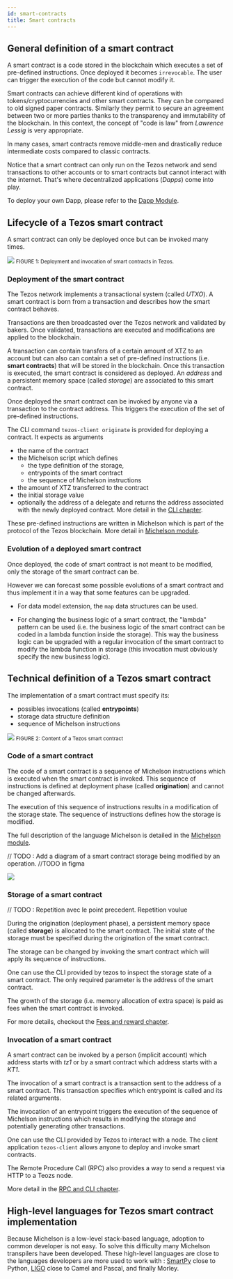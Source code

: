 ```yaml
---
id: smart-contracts
title: Smart contracts
---
```


## General definition of a smart contract

A smart contract is a code stored in the blockchain which executes a set of pre-defined instructions. Once deployed it becomes `irrevocable`. The user can trigger the execution of the code but cannot modify it. 

Smart contracts can achieve different kind of operations with tokens/cryptocurrencies and other smart contracts. They can be compared to old signed paper contracts. Similarly they permit to secure an agreement between two or more parties thanks to the transparency and immutability of the blockchain. In this context, the concept of "code is law" from _Lawrence Lessig_ is very appropriate.

In many cases, smart contracts remove middle-men and drastically reduce intermediate costs compared to classic contracts.

Notice that a smart contract can only run on the Tezos network and send transactions to other accounts or to smart contracts but cannot interact with the internet. That's where decentralized applications (_Dapps_) come into play.

To deploy your own Dapp, please refer to the [Dapp Module](/dapp).

## Lifecycle of a Tezos smart contract

A smart contract can only be deployed once but can be invoked many times.

![](../../static/img/tezos-basics/tezos_smart_contract_deploy_invoke.svg)
<small className="figure">FIGURE 1: Deployment and invocation of smart contracts in Tezos.</small>

### Deployment of the smart contract

The Tezos network implements a transactional system (called _UTXO_). A smart contract is born from a transaction and describes how the smart contract behaves.

Transactions are then broadcasted over the Tezos network and validated by bakers. Once validated, transactions are executed and modifications are applied to the blockchain.

A transaction can contain transfers of a certain amount of XTZ to an account but can also can contain a set of pre-defined instructions (i.e. **smart contracts**) that will be stored in the blockchain. Once this transaction is executed, the smart contract is considered as deployed. An _address_ and a persistent memory space (called *storage*) are associated to this smart contract.

Once deployed the smart contract can be invoked by anyone via a transaction to the contract address. This triggers the execution of the set of pre-defined instructions.

The CLI command `tezos-client originate` is provided for deploying a contract. It expects as arguments
- the name of the contract
- the Michelson script which defines 
    - the type definition of the storage, 
    - entrypoints of the smart contract
    - the sequence of Michelson instructions
- the amount of XTZ transferred to the contract
- the initial storage value
- optionally the address of a delegate
 and returns the address associated with the newly deployed contract. More detail in the [CLI chapter](/tezos-basics/introduction_to_cli_and_rpc).

These pre-defined instructions are written in Michelson which is part of the protocol of the Tezos blockchain. More detail in [Michelson module](/michelson).

### Evolution of a deployed smart contract

Once deployed, the code of smart contract is not meant to be modified, only the storage of the smart contract can be.

However we can forecast some possible evolutions of a smart contract and thus implement it in a way that some features can be upgraded.

* For data model extension, the `map` data structures can be used.

* For changing the business logic of a smart contract, the "lambda" pattern can be used (i.e. the business logic of the smart contract can be coded in a lambda function inside the storage). This way the business logic can be upgraded with a regular invocation of the smart contract to modify the lambda function in storage (this invocation must obviously specify the new business logic).

## Technical definition of a Tezos smart contract

The implementation of a smart contract must specify its:
* possibles invocations (called **entrypoints**)
* storage data structure definition 
* sequence of Michelson instructions

![](../../static/img/tezos-basics/tezos_smart_contract_content.svg)
<small className="figure">FIGURE 2: Content of a Tezos smart contract</small>

### Code of a smart contract

The code of a smart contract is a sequence of Michelson instructions which is executed when the smart contract is invoked. 
This sequence of instructions is defined at deployment phase (called **origination**) and cannot be changed afterwards. 

The execution of this sequence of instructions results in a modification of the storage state. The sequence of instructions defines how the storage is modified.

The full description of the language Michelson is detailed in the [Michelson module](/michelson).

// TODO : Add a diagram of a smart contract storage being modified by an operation.
//TODO in figma

![](../../static/img/tezos-basics/invoke_smart_contract.svg)

### Storage of a smart contract

// TODO : Repetition avec le point precedent. Repetition voulue

During the origination (deployment phase), a persistent memory space (called **storage**) is allocated to the smart contract. The initial state of the storage must be specified during the origination of the smart contract.

The storage can be changed by invoking the smart contract which will apply its sequence of instructions.

One can use the CLI provided by tezos to inspect the storage state of a smart contract. The only required parameter is the address of the smart contract.

The growth of the storage (i.e. memory allocation of extra space) is paid as fees when the smart contract is invoked.

For more details, checkout the [Fees and reward chapter](/tezos-basics/economics_and_reward).

### Invocation of a smart contract

A smart contract can be invoked by a person (implicit account) which address starts with _tz1_ or by a smart contract which address starts with a _KT1_.

The invocation of a smart contract is a transaction sent to the address of a smart contract. This transaction specifies which entrypoint is called and its related arguments. 

The invocation of an entrypoint triggers the execution of the sequence of Michelson instructions which results in modifying the storage and potentially generating other transactions.

One can use the CLI provided by Tezos to interact with a node. The client application `tezos-client` allows anyone to deploy and invoke smart contracts.

The Remote Procedure Call (RPC) also provides a way to send a request via HTTP to a Teozs node. 

More detail in the [RPC and CLI chapter](/tezos-basics/introduction_to_cli_and_rpc).

## High-level languages for Tezos smart contract implementation

Because Michelson is a low-level stack-based language, adoption to common developer is not easy. To solve this difficulty many Michelson transpilers have been developed. These high-level languages are close to the languages developers are more used to work with : [SmartPy](/smartpy) close to Python, [LIGO](/ligo) close to Camel and Pascal, and finally Morley.

